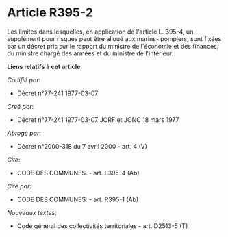 # Article R395-2

Les limites dans lesquelles, en application de l'article L. 395-4, un supplément pour risques peut être alloué aux marins-
pompiers, sont fixées par un décret pris sur le rapport du ministre de l'économie et des finances, du ministre chargé des
armées et du ministre de l'intérieur.

**Liens relatifs à cet article**

_Codifié par_:

  - Décret n°77-241 1977-03-07

_Créé par_:

  - Décret n°77-241 1977-03-07 JORF et JONC 18 mars 1977

_Abrogé par_:

  - Décret n°2000-318 du 7 avril 2000 - art. 4 (V)

_Cite_:

  - CODE DES COMMUNES. - art. L395-4 (Ab)

_Cité par_:

  - CODE DES COMMUNES. - art. R395-1 (Ab)

_Nouveaux textes_:

  - Code général des collectivités territoriales - art. D2513-5 (T)
